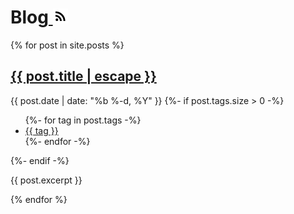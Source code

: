 <h1>Blog<a class="socialIcon" href="/feed.xml">
  <img height="24px" src="/images/rss+feed+24px.png" alt="The abstract icon with radiating quarter-rings that means transmission or feed"/>
</a></h1>


{% for post in site.posts %}
  <article class="section">
    <h2 class="post-title">
      <a href="{{ post.url | relative_url }}">
        {{ post.title | escape }}
      </a>
    </h2>
    <div class="post-meta">
      <time class="post-date" datetime="{{ post.date }}">{{ post.date | date: "%b %-d, %Y" }}</time>
      {%- if post.tags.size > 0 -%}
        <ul class="post-tags">
          {%- for tag in post.tags -%}
            <li>
              <a href="tags#{{tag}}">{{ tag }}</a>
            </li>
          {%- endfor -%}
        </ul>
      {%- endif -%}
    </div>
    <p>
      {{ post.excerpt }}
    </p>
  </article>
{% endfor %}
